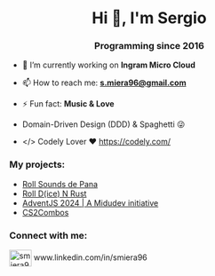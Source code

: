 <h1 align="center">Hi 👋, I'm Sergio</h1>
<h3 align="center">Programming since 2016</h3>

- 🔭 I’m currently working on **Ingram Micro Cloud**

- 📫 How to reach me: **s.miera96@gmail.com**

- ⚡ Fun fact: **Music & Love**

- Domain-Driven Design (DDD) & Spaghetti 😜

- </> Codely Lover ❤️ https://codely.com/

<h3 align="left">My projects:</h3>

- <a href="https://smiera96.github.io/Roll-Sounds-de-Pana/" target="_blank">Roll Sounds de Pana</a>
- <a href="https://github.com/smiera96/roll-d-n-rust" target="_blank">Roll D(ice) N Rust</a>
- <a href="https://github.com/smiera96/FunkyDev---AdventJS-2024" target="_blank">AdventJS 2024 | A Midudev initiative</a>
- <a href="http://cs2combos.com/" target="_blank">CS2Combos</a>

<h3 align="left">Connect with me:</h3>
<p align="left">
<a href="www.linkedin.com/in/smiera96" target="blank"><img align="center" src="https://raw.githubusercontent.com/rahuldkjain/github-profile-readme-generator/master/src/images/icons/Social/linked-in-alt.svg" alt="smiera96" height="30" width="40" /></a> www.linkedin.com/in/smiera96
</p>
